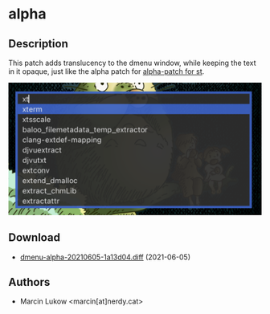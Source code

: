 alpha
======

Description
-----------
This patch adds translucency to the dmenu window, while keeping the text in
it opaque, just like the alpha patch for [alpha-patch for st](//st.suckless.org/patches/alpha/).

![dmenu alpha screenshot](dmenu_alpha.png)

Download
--------
* [dmenu-alpha-20210605-1a13d04.diff](dmenu-alpha-20210605-1a13d04.diff) (2021-06-05)

Authors
-------
* Marcin Lukow <marcin[at]nerdy.cat>
